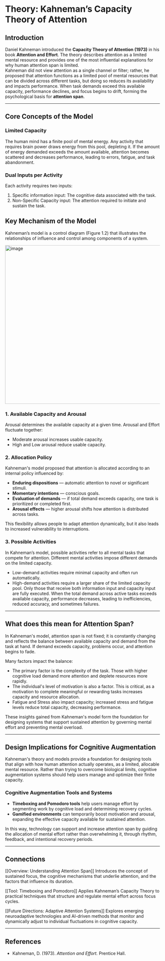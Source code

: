 # Theory: Kahneman’s Capacity Theory of Attention

## Introduction
Daniel Kahneman introduced the **Capacity Theory of Attention (1973)** in his book **Attention and Effort**. The theory describes attention as a limited mental resource and provides one of the most influential explanations for why human attention span is limited.  
Kahneman did not view attention as a single channel or filter; rather, he proposed that attention functions as a limited pool of mental resources that can be divided across different tasks, but doing so reduces its availability and impacts performance.
When task demands exceed this available capacity, performance declines, and focus begins to drift, forming the psychological basis for **attention span**.

---

## Core Concepts of the Model

### Limited Capacity
The human mind has a finite pool of mental energy.
Any activity that requires brain power draws energy from this pool, depleting it.
If the amount of energy demanded exceeds the amount available, attention becomes scattered and decreases performance, leading to errors, fatigue, and task abandonment.

### Dual Inputs per Activity
Each activity requires two inputs: 
  1. Specific information input: The cognitive data associated with the task.
  2. Non-Specific Capacity input: The attention required to initiate and sustain the task.


## Key Mechanism of the Model
Kahneman’s model is a control diagram (Figure 1.2) that illustrates the relationships of influence and control among components of a system.

<img width="586" height="516" alt="image" src="https://github.com/user-attachments/assets/ff942e31-4561-4d74-b4a3-f1041f9481c2" />

### 1. Available Capacity and Arousal
Arousal determines the available capacity at a given time.
Arousal and Effort fluctuate together:
  - Moderate arousal increases usable capacity.
  - High and Low arousal reduce usable capacity.

### 2. Allocation Policy
Kahneman's model proposed that attention is allocated according to an internal policy influenced by:
- **Enduring dispositions** — automatic attention to novel or significant stimuli. 
- **Momentary intentions** — conscious goals.  
- **Evaluation of demands** — if total demand exceeds capacity, one task is prioritized or completed first.  
- **Arousal effects** — higher arousal shifts how attention is distributed across tasks.

This flexibility allows people to adapt attention dynamically, but it also leads to increased vulnerability to interruptions.

### 3. Possible Activities
In Kahneman’s model, possible activities refer to all mental tasks that compete for attention.
Different mental activities impose different demands on the limited capacity.
  - Low-demand activities require minimal capacity and often run automatically.
  - High-demand activities require a larger share of the limited capacity pool.
Only those that receive both information input and capacity input are fully executed. 
When the total demand across active tasks exceeds available capacity, performance decreases, leading to inefficiencies, reduced accuracy, and sometimes failures.
---

## What does this mean for Attention Span?
In Kahneman's model, attention span is not fixed; it is constantly changing and reflects the balance between available capacity and demand from the task at hand. If demand exceeds capacity, problems occur, and attention begins to fade.

Many factors impact the balance:
- The primary factor is the complexity of the task. Those with higher cognitive load demand more attention and deplete resources more rapidly.
- The individual's level of motivation is also a factor. This is critical, as a motivation to complete meaningful or rewarding tasks increases capacity and resource allocation.
- Fatigue and Stress also impact capacity; increased stress and fatigue levels reduce total capacity, decreasing performance.

These insights gained from Kahneman's model form the foundation for designing systems that support sustained attention by governing mental effort and preventing mental overload.

---

## Design Implications for Cognitive Augmentation
Kahneman's theory and models provide a foundation for designing tools that align with how human attention actually operates, as a limited, allocable mental resource. Rather than trying to overcome biological limits, cognitive augmentation systems should help users manage and optimize their finite capacity.

### Cognitive Augmentation Tools and Systems
- **Timeboxing and Pomodoro tools** help users manage effort by segmenting work by cognitive load and determining recovery cycles.  
- **Gamified environments** can temporarily boost motivation and arousal, expanding the effective capacity available for sustained attention.

In this way, technology can support and increase attention span by guiding the allocation of mental effort rather than overwhelming it, through rhythm, feedback, and intentional recovery periods.

---

## Connections

[[Overview: Understanding Attention Span]]
Introduces the concept of sustained focus, the cognitive mechanisms that underlie attention, and the factors that influence its duration.
  
[[Tool: Timeboxing and Pomodoro]]
Applies Kahneman’s Capacity Theory to practical techniques that structure and regulate mental effort across focus cycles.
  
[[Future Directions: Adaptive Attention Systems]]
Explores emerging neuroadaptive technologies and AI-driven methods that monitor and dynamically adjust to individual fluctuations in cognitive capacity.


---

## References
- Kahneman, D. (1973). *Attention and Effort.* Prentice Hall.

